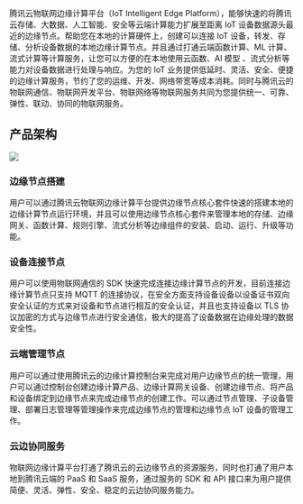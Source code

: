 腾讯云物联网边缘计算平台（IoT Intelligent Edge Platform），能够快速的将腾讯云存储、大数据、人工智能、安全等云端计算能力扩展至距离 IoT 设备数据源头最近的边缘节点。帮助您在本地的计算硬件上，创建可以连接 IoT 设备，转发、存储、分析设备数据的本地边缘计算节点。并且通过打通云端函数计算、ML 计算、流式计算等计算服务，让您可以方便的在本地使用云函数、AI 模型  、流式分析等能力对设备数据进行处理与响应。为您的 IoT 业务提供低延时、灵活、安全、便捷的边缘计算服务，节约了您的运维、开发、网络带宽等成本消耗。同时与腾讯云的物联网通信、物联网开发平台、物联网络等物联网服务共同为您提供统一、可靠、弹性、联动、协同的物联网服务。

## 产品架构
![](https://main.qcloudimg.com/raw/b0ef21a2df800a6349420796766a140c.svg)

### 边缘节点搭建
用户可以通过腾讯云物联网边缘计算平台提供边缘节点核心套件快速的搭建本地的边缘计算节点运行环境，并且可以使用边缘节点核心套件来管理本地的存储、边缘网关、函数计算、规则引擎、流式分析等边缘组件的安装、启动、运行、升级等功能。

### 设备连接节点
用户可以使用物联网通信的 SDK 快速完成连接边缘计算节点的开发，目前连接边缘计算节点只支持 MQTT 的连接协议，在安全方面支持设备设备以设备证书双向安全认证的方式来对设备和节点进行相互的安全认证，并且也支持设备以 TLS 协议加密的方式与边缘节点进行安全通信，极大的提高了设备数据在边缘处理的数据安全性。

### 云端管理节点
用户可以通过使用腾讯云的边缘计算控制台来完成对用户边缘节点的统一管理，用户可以通过控制台创建边缘计算产品、边缘计算网关设备、创建边缘节点、将产品和设备绑定到边缘节点来完成边缘节点的创建工作。可以通过节点管理、子设备管理、部署日志管理等管理操作来完成边缘节点的管理和边缘节点 IoT 设备的管理工作。

### 云边协同服务
物联网边缘计算平台打通了腾讯云的云边缘节点的资源服务，同时也打通了用户本地到腾讯云端的 PaaS 和 SaaS 服务，通过服务的 SDK 和 API 接口来为用户提供简便、灵活、弹性、安全、稳定的云边协同服务能力。
